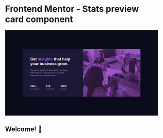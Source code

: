 # Frontend Mentor - Stats preview card component

![Design preview for the Stats preview card component coding challenge](./design/desktop-design.jpg)

## Welcome! 👋
